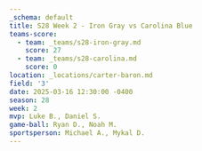 ```yaml
---
_schema: default
title: S28 Week 2 - Iron Gray vs Carolina Blue
teams-score:
  - team: _teams/s28-iron-gray.md
    score: 27
  - team: _teams/s28-carolina.md
    score: 0
location: _locations/carter-baron.md
field: '3'
date: 2025-03-16 12:30:00 -0400
season: 28
week: 2
mvp: Luke B., Daniel S.
game-ball: Ryan D., Noah M.
sportsperson: Michael A., Mykal D.
---
```


